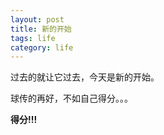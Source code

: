 ```yaml
---
layout: post
title: 新的开始
tags: life
category: life
---
```


过去的就让它过去，今天是新的开始。

球传的再好，不如自己得分。。。

**得分!!!**


